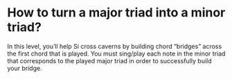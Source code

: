 # How to turn a major triad into a minor triad?

In this level, you’ll help Si cross caverns by building chord “bridges” across the first chord that is played. You must sing/play each note in the minor triad that corresponds to the played major triad in order to successfully build your bridge.